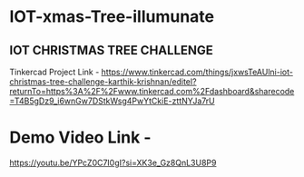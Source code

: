 # IOT-xmas-Tree-illumunate

## IOT CHRISTMAS TREE CHALLENGE

Tinkercad Project Link - https://www.tinkercad.com/things/jxwsTeAUlni-iot-christmas-tree-challenge-karthik-krishnan/editel?returnTo=https%3A%2F%2Fwww.tinkercad.com%2Fdashboard&sharecode=T4B5gDz9_i6wnGw7DStkWsg4PwYtCkiE-zttNYJa7rU

# Demo Video Link - 

https://youtu.be/YPcZ0C7I0gI?si=XK3e_Gz8QnL3U8P9

